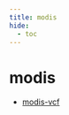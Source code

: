 ```yaml
---
title: modis
hide:
  - toc
---
```


# modis

- [modis-vcf](https://cu-esiil.github.io/data-library/library/modis-vcf/)  
  <small></small>